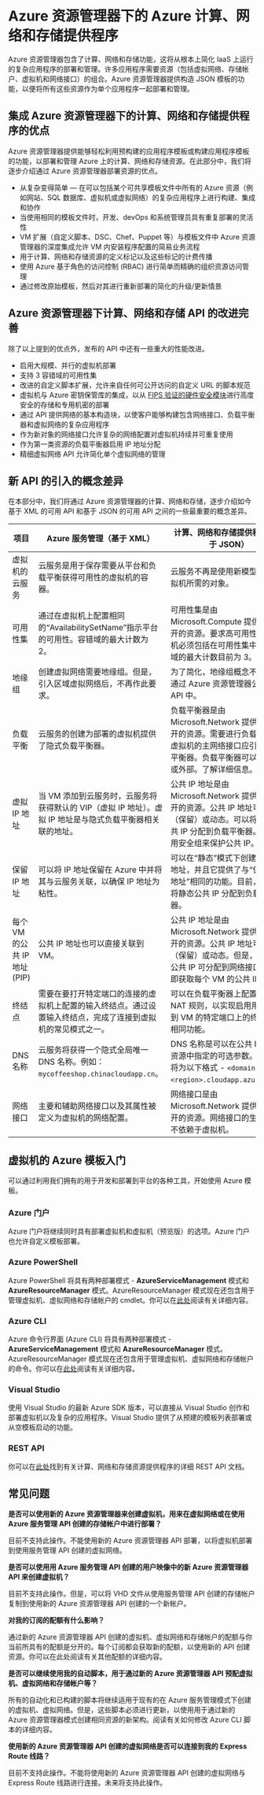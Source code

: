<properties
   pageTitle="Azure 资源管理器下的 Azure 计算、网络和存储提供程序"
   description="计算、网络和存储资源提供程序（CRP、NRP 和 SRP）的概念性概述"
   services="virtual-machines"
   documentationCenter="dev-center-name"
   authors="mahthi"
   manager="coreysa"
   editor=""
   tags="azure-resource-manager,azure-service-management"/>

<tags 
   ms.service="virtual-machines"
   ms.date="04/29/2015" 
   wacn.date="08/29/2015"/>

# Azure 资源管理器下的 Azure 计算、网络和存储提供程序

Azure 资源管理器包含了计算、网络和存储功能，这将从根本上简化 IaaS 上运行的复杂应用程序的部署和管理。许多应用程序需要资源（包括虚拟网络、存储帐户、虚拟机和网络接口）的组合。Azure 资源管理器提供构造 JSON 模板的功能，以便将所有这些资源作为单个应用程序一起部署和管理。

## 集成 Azure 资源管理器下的计算、网络和存储提供程序的优点

Azure 资源管理器提供能够轻松利用预构建的应用程序模板或构建应用程序模板的功能，以部署和管理 Azure 上的计算、网络和存储资源。在此部分中，我们将逐步介绍通过 Azure 资源管理器部署资源的优点。

-	从复杂变得简单 — 在可以包括某个可共享模板文件中所有的 Azure 资源（例如网站、SQL 数据库、虚拟机或虚拟网络）的复杂应用程序上进行构建、集成和协作
-	当使用相同的模板文件时，开发、devOps 和系统管理员具有重复部署的灵活性
-	VM 扩展（自定义脚本、DSC、Chef、Puppet 等）与模板文件中 Azure 资源管理器的深度集成允许 VM 内安装程序配置的简易业务流程
-	用于计算、网络和存储资源的定义标记以及这些标记的计费传播
-	使用 Azure 基于角色的访问控制 (RBAC) 进行简单而精确的组织资源访问管理
-	通过修改原始模板，然后对其进行重新部署的简化的升级/更新情景


## Azure 资源管理器下计算、网络和存储 API 的改进完善

除了以上提到的优点外，发布的 API 中还有一些重大的性能改进。

-	启用大规模、并行的虚拟机部署
-	支持 3 容错域的可用性集
-	改进的自定义脚本扩展，允许来自任何可公开访问的自定义 URL 的脚本规范
- 虚拟机与 Azure 密钥保管库的集成，以从 [FIPS 验证的](https://zh.wikipedia.org/wiki/FIPS_140-2)[硬件安全模块](https://zh.wikipedia.org/wiki/Hardware_security_module)进行高度安全的存储和专用机密的部署
-	通过 API 提供网络的基本构造块，以使客户能够构建包含网络接口、负载平衡器和虚拟网络的复杂应用程序
-	作为新对象的网络接口允许复杂的网络配置对虚拟机持续并可重复使用
-	作为第一类资源的负载平衡器启用 IP 地址分配
-	精细虚拟网络 API 允许简化单个虚拟网络的管理

## 新 API 的引入的概念差异

在本部分中，我们将通过 Azure 资源管理器的计算、网络和存储，逐步介绍如今基于 XML 的可用 API 和基于 JSON 的可用 API 之间的一些最重要的概念差异。

 项目 | Azure 服务管理（基于 XML） | 计算、网络和存储提供程序（基于 JSON）
 ---|---|---
| 虚拟机的云服务 |	云服务是用于保存需要从平台和负载平衡获得可用性的虚拟机的容器。 | 云服务不再是使用新模型创建虚拟机所需的对象。 |
| 可用性集 | 通过在虚拟机上配置相同的“AvailabilitySetName”指示平台的可用性。容错域的最大计数为 2。 | 可用性集是由 Microsoft.Compute 提供程序公开的资源。要求高可用性的虚拟机必须包括在可用性集中。容错域的最大计数目前为 3。 |
| 地缘组 |	创建虚拟网络需要地缘组。但是，引入区域虚拟网络后，不再作此要求。 |为了简化，地缘组概念不存在于通过 Azure 资源管理器公开的 API 中。 |
| 负载平衡 | 云服务的创建为部署的虚拟机提供了隐式负载平衡器。 | 负载平衡器是由 Microsoft.Network 提供程序公开的资源。需要进行负载平衡的虚拟机的主网络接口应引用负载平衡器。负载平衡器可以为内部或外部。<!--[-->了解详细信息。<!--](/documentation/articles/resource-groups-networking)--> |
|虚拟 IP 地址 | 当 VM 添加到云服务时，云服务将获得默认的 VIP（虚拟 IP 地址）。虚拟 IP 地址是与隐式负载平衡器相关联的地址。 | 公共 IP 地址是由 Microsoft.Network 提供程序公开的资源。公共 IP 地址可为静态（保留）或动态。可以将动态公共 IP 分配到负载平衡器。可以使用安全组来保护公共 IP。 |
|保留 IP 地址|	可以将 IP 地址保留在 Azure 中并将其与云服务关联，以确保 IP 地址为粘性。 | 可以在“静态”模式下创建公共 IP 地址，并且它提供了与“保留 IP 地址”相同的功能。目前，仅可以将静态公共 IP 分配到负载平衡器。 |
|每个 VM 的公共 IP 地址 (PIP) | 公共 IP 地址也可以直接关联到 VM。 | 公共 IP 地址是由 Microsoft.Network 提供程序公开的资源。公共 IP 地址可为静态（保留）或动态。但是，仅动态公共 IP 可分配到网络接口，以立即获取每个 VM 的公共 IP。 |
|终结点| 需要在要打开特定端口的连接的虚拟机上配置的输入终结点。通过设置输入终结点，完成了连接到虚拟机的常见模式之一。 | 可以在负载平衡器上配置入站 NAT 规则，以实现启用用于连接到 VM 的特定端口上的终结点的相同功能。 |
|DNS 名称| 云服务将获得一个隐式全局唯一 DNS 名称。例如：`mycoffeeshop.chinacloudapp.cn`。 | DNS 名称是可以在公共 IP 地址资源中指定的可选参数。FQDN 将为以下格式 - `<domainlabel>.<region>.cloudapp.azure.com`。 |
|网络接口 | 主要和辅助网络接口以及其属性被定义为虚拟机的网络配置。 | 网络接口是由 Microsoft.Network 提供程序公开的资源。网络接口的生命周期不依赖于虚拟机。 |

## 虚拟机的 Azure 模板入门

可以通过利用我们拥有的用于开发和部署到平台的各种工具，开始使用 Azure 模板。

### Azure 门户

Azure 门户将继续同时具有部署虚拟机和虚拟机（预览版）的选项。Azure 门户也允许自定义模板部署。

### Azure PowerShell

Azure PowerShell 将具有两种部署模式 - **AzureServiceManagement** 模式和 **AzureResourceManager** 模式。AzureResourceManager 模式现在还包含用于管理虚拟机、虚拟网络和存储帐户的 cmdlet。你可以在[此处](/documentation/articles/powershell-azure-resource-manager)阅读有关详细内容。

### Azure CLI

Azure 命令行界面 (Azure CLI) 将具有两种部署模式 - **AzureServiceManagement** 模式和 **AzureResourceManager** 模式。AzureResourceManager 模式现在还包含用于管理虚拟机、虚拟网络和存储帐户的命令。你可以在[此处](/documentation/articles/xplat-cli-azure-resource-manager)阅读有关详细内容。

### Visual Studio

使用 Visual Studio 的最新 Azure SDK 版本，可以直接从 Visual Studio 创作和部署虚拟机以及复杂的应用程序。Visual Studio 提供了从预建的模板列表部署或从空模板启动的功能。

### REST API

你可以在[此处](https://msdn.microsoft.com/zh-cn/library/azure/dn790568.aspx)找到有关计算、网络和存储资源提供程序的详细 REST API 文档。

## 常见问题

**是否可以使用新的 Azure 资源管理器来创建虚拟机，用来在虚拟网络或在使用 Azure 服务管理 API 创建的存储帐户中进行部署？**

目前不支持此操作。不能使用新的 Azure 资源管理器 API 部署，以将虚拟机部署到使用服务管理 API 创建的虚拟网络。

**是否可以使用用 Azure 服务管理 API 创建的用户映像中的新 Azure 资源管理器 API 来创建虚拟机？**

目前不支持此操作。但是，可以将 VHD 文件从使用服务管理 API 创建的存储帐户复制到使用新的 Azure 资源管理器 API 创建的一个新帐户。

**对我的订阅的配额有什么影响？**

通过新的 Azure 资源管理器 API 创建的虚拟机、虚拟网络和存储帐户的配额与你当前所具有的配额是分开的。每个订阅都会获取新的配额，以使用新的 API 创建资源。你可以在<!--[-->此处<!--](/documentation/articles/azure-subscription-service-limits)-->阅读有关其他配额的详细内容。

**是否可以继续使用我的自动脚本，用于通过新的 Azure 资源管理器 API 预配虚拟机、虚拟网络和存储帐户等？**

所有的自动化和已构建的脚本将继续适用于现有的在 Azure 服务管理模式下创建的虚拟机、虚拟网络。但是，这些脚本必须进行更新，以使用用于通过新的 Azure 资源管理器模式创建相同资源的新架构。阅读有关如何修改 <!--[-->Azure CLI 脚本<!--](/documentation/articles/xplat-cli-azure-manage-vm-asm-arm)-->的详细内容。

**使用新的 Azure 资源管理器 API 创建的虚拟网络是否可以连接到我的 Express Route 线路？**

目前不支持此操作。不能将使用新的 Azure 资源管理器 API 创建的虚拟网络与 Express Route 线路进行连接。未来将支持此操作。
 

<!---HONumber=67-->